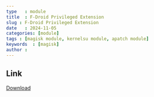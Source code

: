 ```yaml
---
type   : module
title  : F-Droid Privileged Extension
slug : F-Droid Privileged Extension
date   : 2024-11-05
categories: [module]
tags : [magisk module, kernelsu module, apatch module]
keywords  : [magisk]
author : 
---
```



## Link
[Download](https://github.com/White9shadow/Module/raw/main/Fdroid-Priv.zip)

